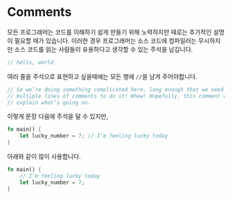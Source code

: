# Comments
모든 프로그래머는 코드를 이해하기 쉽게 만들기 위해 노력하지만 때로는 추가적인 설명이 필요할 때가 있습니다. 이러한 경우 프로그래머는 소스 코드에 컴파일러는 무시하지만 소스 코드를 읽는 사람들이 유용하다고 생각할 수 있는 주석을 남깁니다.

```rust
// hello, world
```

여러 줄을 주석으로 표현하고 싶을때에는 모든 행에 `//`을 남겨 주어야합니다.

```rust
// So we’re doing something complicated here, long enough that we need
// multiple lines of comments to do it! Whew! Hopefully, this comment will
// explain what’s going on.
```

이렇게 문장 다음에 주석을 달 수 있지만,
```rust
fn main() {
    let lucky_number = 7; // I’m feeling lucky today
}
```
아래와 같이 많이 사용합니다.
```rust
fn main() {
    // I’m feeling lucky today
    let lucky_number = 7;
}
```